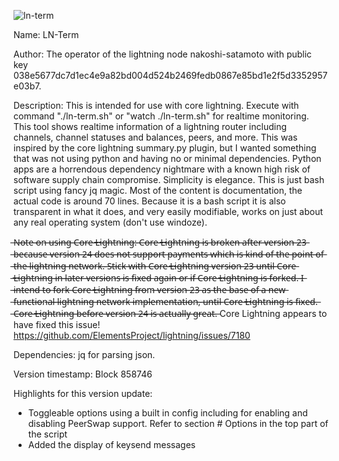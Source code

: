 ![ln-term](https://github.com/user-attachments/assets/79c70ec9-47c0-4029-8d70-f56caee46418)


Name: LN-Term

Author: The operator of the lightning node nakoshi-satamoto with public key 038e5677dc7d1ec4e9a82bd004d524b2469fedb0867e85bd1e2f5d3352957e03b7.

Description: This is intended for use with core lightning. Execute with command "./ln-term.sh" or "watch ./ln-term.sh" for realtime monitoring. This tool shows realtime information of a lightning router including channels, channel statuses and balances, peers, and more. This was inspired by the core lightning summary.py plugin, but I wanted something that was not using python and having no or minimal dependencies. Python apps are a horrendous dependency nightmare with a known high risk of software supply chain compromise. Simplicity is elegance. This is just bash script using fancy jq magic. Most of the content is documentation, the actual code is around 70 lines. Because it is a bash script it is also transparent in what it does, and very easily modifiable, works on just about any real operating system (don't use windoze).

 ̶N̶o̶t̶e̶ ̶o̶n̶ ̶u̶s̶i̶n̶g̶ ̶C̶o̶r̶e̶ ̶L̶i̶g̶h̶t̶n̶i̶n̶g̶:̶ ̶C̶o̶r̶e̶ ̶L̶i̶g̶h̶t̶n̶i̶n̶g̶ ̶i̶s̶ ̶b̶r̶o̶k̶e̶n̶ ̶a̶f̶t̶e̶r̶ ̶v̶e̶r̶s̶i̶o̶n̶ ̶2̶3̶ ̶b̶e̶c̶a̶u̶s̶e̶ ̶v̶e̶r̶s̶i̶o̶n̶ ̶2̶4̶ ̶d̶o̶e̶s̶ ̶n̶o̶t̶ ̶s̶u̶p̶p̶o̶r̶t̶ ̶p̶a̶y̶m̶e̶n̶t̶s̶ ̶w̶h̶i̶c̶h̶ ̶i̶s̶ ̶k̶i̶n̶d̶ ̶o̶f̶ ̶t̶h̶e̶ ̶p̶o̶i̶n̶t̶ ̶o̶f̶ ̶t̶h̶e̶ ̶l̶i̶g̶h̶t̶n̶i̶n̶g̶ ̶n̶e̶t̶w̶o̶r̶k̶.̶ ̶S̶t̶i̶c̶k̶ ̶w̶i̶t̶h̶ ̶C̶o̶r̶e̶ ̶L̶i̶g̶h̶t̶n̶i̶n̶g̶ ̶v̶e̶r̶s̶i̶o̶n̶ ̶2̶3̶ ̶u̶n̶t̶i̶l̶ ̶C̶o̶r̶e̶ ̶L̶i̶g̶h̶t̶n̶i̶n̶g̶ ̶i̶n̶ ̶l̶a̶t̶e̶r̶ ̶v̶e̶r̶s̶i̶o̶n̶s̶ ̶i̶s̶ ̶f̶i̶x̶e̶d̶ ̶a̶g̶a̶i̶n̶ ̶o̶r̶ ̶i̶f̶ ̶C̶o̶r̶e̶ ̶L̶i̶g̶h̶t̶n̶i̶n̶g̶ ̶i̶s̶ ̶f̶o̶r̶k̶e̶d̶.̶ ̶I̶ ̶i̶n̶t̶e̶n̶d̶ ̶t̶o̶ ̶f̶o̶r̶k̶ ̶C̶o̶r̶e̶ ̶L̶i̶g̶h̶t̶n̶i̶n̶g̶ ̶f̶r̶o̶m̶ ̶v̶e̶r̶s̶i̶o̶n̶ ̶2̶3̶ ̶a̶s̶ ̶t̶h̶e̶ ̶b̶a̶s̶e̶ ̶o̶f̶ ̶a̶ ̶n̶e̶w̶ ̶f̶u̶n̶c̶t̶i̶o̶n̶a̶l̶ ̶l̶i̶g̶h̶t̶n̶i̶n̶g̶ ̶n̶e̶t̶w̶o̶r̶k̶ ̶i̶m̶p̶l̶e̶m̶e̶n̶t̶a̶t̶i̶o̶n̶,̶ ̶u̶n̶t̶i̶l̶ ̶C̶o̶r̶e̶ ̶L̶i̶g̶h̶t̶n̶i̶n̶g̶ ̶i̶s̶ ̶f̶i̶x̶e̶d̶.̶ ̶C̶o̶r̶e̶ ̶L̶i̶g̶h̶t̶n̶i̶n̶g̶ ̶b̶e̶f̶o̶r̶e̶ ̶v̶e̶r̶s̶i̶o̶n̶ ̶2̶4̶ ̶i̶s̶ ̶a̶c̶t̶u̶a̶l̶l̶y̶ ̶g̶r̶e̶a̶t̶.̶
Core Lightning appears to have fixed this issue! https://github.com/ElementsProject/lightning/issues/7180


Dependencies: jq for parsing json.

Version timestamp: Block 858746

Highlights for this version update: 
* Toggleable options using a built in config including for enabling and disabling PeerSwap support. Refer to section # Options in the top part of the script
* Added the display of keysend messages

